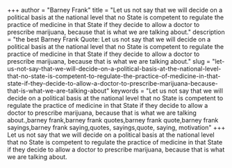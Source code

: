 +++
author = "Barney Frank"
title = "Let us not say that we will decide on a political basis at the national level that no State is competent to regulate the practice of medicine in that State if they decide to allow a doctor to prescribe marijuana, because that is what we are talking about."
description = "the best Barney Frank Quote: Let us not say that we will decide on a political basis at the national level that no State is competent to regulate the practice of medicine in that State if they decide to allow a doctor to prescribe marijuana, because that is what we are talking about."
slug = "let-us-not-say-that-we-will-decide-on-a-political-basis-at-the-national-level-that-no-state-is-competent-to-regulate-the-practice-of-medicine-in-that-state-if-they-decide-to-allow-a-doctor-to-prescribe-marijuana-because-that-is-what-we-are-talking-about"
keywords = "Let us not say that we will decide on a political basis at the national level that no State is competent to regulate the practice of medicine in that State if they decide to allow a doctor to prescribe marijuana, because that is what we are talking about.,barney frank,barney frank quotes,barney frank quote,barney frank sayings,barney frank saying,quotes, sayings,quote, saying, motivation"
+++
Let us not say that we will decide on a political basis at the national level that no State is competent to regulate the practice of medicine in that State if they decide to allow a doctor to prescribe marijuana, because that is what we are talking about.
